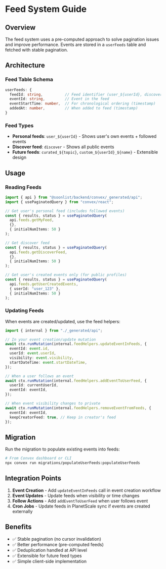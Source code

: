 # Feed System Guide

## Overview

The feed system uses a pre-computed approach to solve pagination issues and improve performance. Events are stored in a `userFeeds` table and fetched with stable pagination.

## Architecture

### Feed Table Schema

```typescript
userFeeds: {
  feedId: string,          // Feed identifier (user_${userId}, discover, etc.)
  eventId: string,         // Event in the feed
  eventStartTime: number,  // For chronological ordering (timestamp)
  addedAt: number,         // When added to feed (timestamp)
}
```

### Feed Types

- **Personal feeds**: `user_${userId}` - Shows user's own events + followed events
- **Discover feed**: `discover` - Shows all public events
- **Future feeds**: `curated_${topic}`, `custom_${userId}_${name}` - Extensible design

## Usage

### Reading Feeds

```typescript
import { api } from "@soonlist/backend/convex/_generated/api";
import { usePaginatedQuery } from "convex/react";

// Get user's personal feed (includes followed events)
const { results, status } = usePaginatedQuery(
  api.feeds.getMyFeed,
  {},
  { initialNumItems: 50 }
);

// Get discover feed
const { results, status } = usePaginatedQuery(
  api.feeds.getDiscoverFeed,
  {},
  { initialNumItems: 50 }
);

// Get user's created events only (for public profiles)
const { results, status } = usePaginatedQuery(
  api.feeds.getUserCreatedEvents,
  { userId: "user_123" },
  { initialNumItems: 50 }
);
```

### Updating Feeds

When events are created/updated, use the feed helpers:

```typescript
import { internal } from "./_generated/api";

// In your event creation/update mutation
await ctx.runMutation(internal.feedHelpers.updateEventInFeeds, {
  eventId: event.id,
  userId: event.userId,
  visibility: event.visibility,
  startDateTime: event.startDateTime,
});

// When a user follows an event
await ctx.runMutation(internal.feedHelpers.addEventToUserFeed, {
  userId: currentUserId,
  eventId: eventId,
});

// When event visibility changes to private
await ctx.runMutation(internal.feedHelpers.removeEventFromFeeds, {
  eventId: eventId,
  keepCreatorFeed: true, // Keep in creator's feed
});
```

## Migration

Run the migration to populate existing events into feeds:

```bash
# From Convex dashboard or CLI
npx convex run migrations/populateUserFeeds:populateUserFeeds
```

## Integration Points

1. **Event Creation** - Add `updateEventInFeeds` call in event creation workflow
2. **Event Updates** - Update feeds when visibility or time changes
3. **Follow Actions** - Add `addEventToUserFeed` when user follows event
4. **Cron Jobs** - Update feeds in PlanetScale sync if events are created externally

## Benefits

- ✅ Stable pagination (no cursor invalidation)
- ✅ Better performance (pre-computed feeds)
- ✅ Deduplication handled at API level
- ✅ Extensible for future feed types
- ✅ Simple client-side implementation